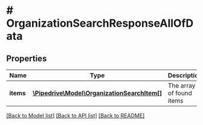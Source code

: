 # # OrganizationSearchResponseAllOfData

## Properties

Name | Type | Description | Notes
------------ | ------------- | ------------- | -------------
**items** | [**\Pipedrive\Model\OrganizationSearchItem[]**](OrganizationSearchItem.md) | The array of found items | [optional]

[[Back to Model list]](../../README.md#models) [[Back to API list]](../../README.md#endpoints) [[Back to README]](../../README.md)
